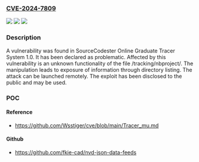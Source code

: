 ### [CVE-2024-7809](https://cve.mitre.org/cgi-bin/cvename.cgi?name=CVE-2024-7809)
![](https://img.shields.io/static/v1?label=Product&message=Online%20Graduate%20Tracer%20System&color=blue)
![](https://img.shields.io/static/v1?label=Version&message=%3D%201.0%20&color=brighgreen)
![](https://img.shields.io/static/v1?label=Vulnerability&message=CWE-548%20Exposure%20of%20Information%20Through%20Directory%20Listing&color=brighgreen)

### Description

A vulnerability was found in SourceCodester Online Graduate Tracer System 1.0. It has been declared as problematic. Affected by this vulnerability is an unknown functionality of the file /tracking/nbproject/. The manipulation leads to exposure of information through directory listing. The attack can be launched remotely. The exploit has been disclosed to the public and may be used.

### POC

#### Reference
- https://github.com/Wsstiger/cve/blob/main/Tracer_mu.md

#### Github
- https://github.com/fkie-cad/nvd-json-data-feeds


